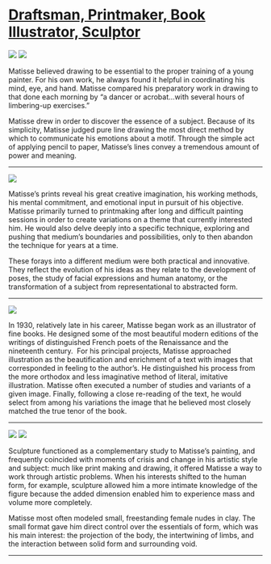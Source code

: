 # [Draftsman, Printmaker, Book Illustrator, Sculptor](http://artstories.artsmia.org/#/stories/1144)

![](http://cdn.dx.artsmia.org/thumbs/tn_mia_6003933.jpg)
![](http://cdn.dx.artsmia.org/thumbs/tn_mia_6003635.jpg)

Matisse believed drawing to be essential to the proper training of a young painter. For his own work, he always found it helpful in coordinating his mind, eye, and hand. Matisse compared his preparatory work in drawing to that done each morning by “a dancer or acrobat…with several hours of limbering-up exercises.”

Matisse drew in order to discover the essence of a subject. Because of its simplicity, Matisse judged pure line drawing the most direct method by which to communicate his emotions about a motif. Through the simple act of applying pencil to paper, Matisse’s lines convey a tremendous amount of power and meaning.

---

![](http://cdn.dx.artsmia.org/thumbs/tn_PCD20001031_0772_IMG0033.jpg)

Matisse’s prints reveal his great creative imagination, his working methods, his mental commitment, and emotional input in pursuit of his objective. Matisse primarily turned to printmaking after long and difficult painting sessions in order to create variations on a theme that currently interested him. He would also delve deeply into a specific technique, exploring and pushing that medium’s boundaries and possibilities, only to then abandon the technique for years at a time.

These forays into a different medium were both practical and innovative. They reflect the evolution of his ideas as they relate to the development of poses, the study of facial expressions and human anatomy, or the transformation of a subject from representational to abstracted form.

---

![](http://cdn.dx.artsmia.org/thumbs/tn_mia_4447b.jpg)

In 1930, relatively late in his career, Matisse began work as an illustrator of fine books. He designed some of the most beautiful modern editions of the writings of distinguished French poets of the Renaissance and the nineteenth century.  For his principal projects, Matisse approached illustration as the beautification and enrichment of a text with images that corresponded in feeling to the author’s. He distinguished his process from the more orthodox and less imaginative method of literal, imitative illustration. Matisse often executed a number of studies and variants of a given image. Finally, following a close re-reading of the text, he would select from among his variations the image that he believed most closely matched the true tenor of the book.

---

![](http://cdn.dx.artsmia.org/thumbs/tn_mia_5019676.jpg)
![](http://cdn.dx.artsmia.org/thumbs/tn_PCD19990121_1178_IMG0025.jpg)

Sculpture functioned as a complementary study to Matisse’s painting, and frequently coincided with moments of crisis and change in his artistic style and subject: much like print making and drawing, it offered Matisse a way to work through artistic problems. When his interests shifted to the human form, for example, sculpture allowed him a more intimate knowledge of the figure because the added dimension enabled him to experience mass and volume more completely.

Matisse most often modeled small, freestanding female nudes in clay. The small format gave him direct control over the essentials of form, which was his main interest: the projection of the body, the intertwining of limbs, and the interaction between solid form and surrounding void.

---
